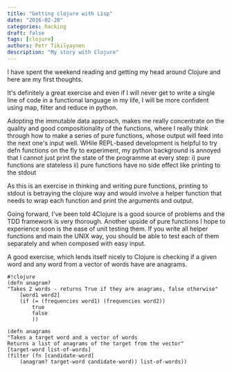 ```yaml
---
title: "Getting clojure with Lisp"
date: "2016-02-20"
categories: hacking
draft: false
tags: [clojure]
authors: Petr Tikilyaynen
description: "My story with Clojure"
---
```


I have spent the weekend reading and getting my head around Clojure and here are my first thoughts.

It's definitely a great exercise and even if I will never get to write a single line of code in a functional language in my life, I will be more confident using map, filter and reduce in python. 

Adopting the immutable data approach, makes me really concentrate on the quality and good compositionality of the functions, where I really think through how to make a series of pure functions, whose output will feed into the next one's input well. WHile REPL-based development is helpful to try defn functions on the fly to experiment, my python background is annoyed that I cannot just print the state of the programme at every step: 
i) pure functions are stateless
ii) pure functions have no side effect like printing to the stdout

As this is an exercise in thinking and writing pure functions, printing to stdout is betraying the clojure way and would involve a helper function that needs to wrap each function and print the arguments and output. 

Going forward, I've been told 4Clojure is a good source of problems and the TDD framework is very thorough. Another upside of pure functions I hope to experience soon is the ease of unit testing them. If you write all helper functions and main the UNIX way, you should be able to test each of them separately and when composed with easy input. 

A good exercise, which lends itself nicely to Clojure is checking if a given word and any word from a vector of words have are anagrams. 

	#!clojure
	(defn anagram?
  	"Takes 2 words - returns True if they are anagrams, false otherwise"
  		[word1 word2]
  		(if (= (frequencies word1) (frequencies word2))
    		true
    		false
    		))

	(defn anagrams
  	"Takes a target word and a vector of words 
  	Returns a list of anagrams of the target from the vector"
  	[target-word list-of-words]
  	(filter (fn [candidate-word] 
		(anagram? target-word candidate-word)) list-of-words))
